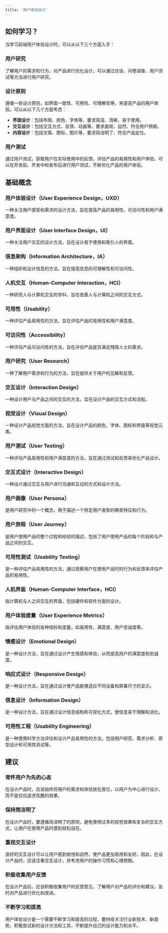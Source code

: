 ```yaml
---
title: '用户体验设计'
---
```




## 如何学习？

当学习前端用户体验设计时，可以从以下三个方面入手：

### 用户研究

了解用户的需求和行为，对产品进行优化设计。可以通过访谈、问卷调查、用户测试等方法进行用户研究。

### 设计原则

遵循一些设计原则，如界面一致性、可用性、可理解性等，来提高产品的用户体验。可以从以下几个方面考虑：

- **界面设计**：包括布局、颜色、字体等，要求简洁、清晰、易于使用。
- **交互设计**：包括交互方式、反馈、动画等，要求直观、自然、符合用户预期。
- **内容设计**：包括文案、图标、图片等，要求简洁明了、符合产品定位。

### 用户测试

通过用户测试，获取用户在实际使用中的反馈，评估产品的易用性和用户体验。可以在开发前、开发中和发布后进行用户测试，不断优化产品的用户体验。

## 基础概念

### 用户体验设计（User Experience Design，UXD）

一种关注用户感受和需求的设计方法，旨在提高产品的易用性、可访问性和用户满意度。

### 用户界面设计（User Interface Design，UI）

一种关注用户交互的设计方法，旨在设计易于使用和吸引人的界面。

### 信息架构（Information Architecture，IA）

一种组织和设计信息的方法，旨在提高信息的可理解性和可访问性。

### 人机交互（Human-Computer Interaction，HCI）

一种研究人与计算机交互的学科，旨在改善人与计算机之间的交互方式。

### 可用性（Usability）

一种评估产品易用性的方法，旨在评估产品的易用性和用户满意度。

### 可访问性（Accessibility）

一种评估产品可访问性的方法，旨在评估产品是否满足残障人士的需求。

### 用户研究（User Research）

一种了解用户需求和行为的方法，旨在提供关于用户的见解和反馈。

### 交互设计（Interaction Design）

一种设计用户与产品之间的交互的方法，旨在设计产品的交互方式和流程。

### 视觉设计（Visual Design）

一种设计产品视觉方面的方法，旨在设计产品的颜色、字体、图标和界面等视觉元素。

### 用户测试（User Testing）

一种评估产品易用性和用户满意度的方法，旨在通过测试和反馈来优化产品设计。

### 交互式设计（Interactive Design）

一种设计通过交互与用户进行沟通和互动的方式和设计方法。

### 用户画像（User Persona）

是用户研究中的一个概念，用于描述一个特定用户类型的典型特征和行为。

### 用户旅程（User Journey）

是用户使用产品的整个过程和经验的描述，包括了用户使用产品的每个阶段和与产品之间的交互。

### 可用性测试（Usability Testing）

是一种评估产品易用性的方法，通过观察用户在使用产品时的行为和反馈来评估产品的易用性。

### 人机界面（Human-Computer Interface，HCI）

指计算机与人之间交互的界面，包括硬件和软件方面的设计。

### 用户体验度量（User Experience Metrics）

指评估用户体验的各种指标和度量，如易用性、满意度、用户忠诚度等。

### 情感设计（Emotional Design）

是一种设计方法，旨在通过设计产生情感和体验，从而提高用户的满意度和忠诚度。

### 响应式设计（Responsive Design）

是一种设计方法，旨在通过设计使产品能够适应不同设备和屏幕尺寸的显示。

### 信息设计（Information Design）

是一种设计方法，旨在通过设计信息结构和可视化方式，使信息易于理解和消化。

### 可用性工程（Usability Engineering）

是一种使用科学方法评估和设计产品易用性的方法，包括用户研究、需求分析、原型设计和可用性测试等。

## 建议

### 常怀用户为先的心态

在设计产品时，应该始终将用户的需求和体验放在首位，以用户为中心进行设计，而不是仅仅追求炫酷的效果。

### 保持简洁明了

在设计产品时，要遵循简洁明了的原则，避免使用过多的视觉效果和复杂的交互方式，让用户在使用产品时感到轻松自在。

### 重视交互设计

良好的交互设计可以让用户感到愉悦和自然，使产品更加易用和友好。因此，在设计产品时，应该注重交互设计，并考虑用户的操作习惯和心理预期。

### 积极收集用户反馈

在设计产品后，应该积极收集用户的反馈意见，了解用户对产品的评价和建议，及时对产品进行优化和改进。

### 不断学习和提高

用户体验设计是一个需要不断学习和提高的过程，要持续关注行业新技术、新趋势，积极尝试新的设计方法和工具，不断提升自己的设计能力和水平。
